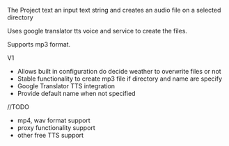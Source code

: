 The Project text an input text string and creates an audio file on a selected directory

Uses google translator tts voice and service to create the files.

Supports mp3 format.

V1
+ Allows built in configuration do decide weather to overwrite files or not
+ Stable functionality to create mp3 file if directory and name are specify
+ Google Translator TTS integration
+ Provide default name when not specified

//TODO

- mp4, wav format support
- proxy functionality support
- other free TTS support
